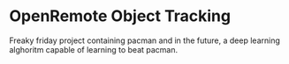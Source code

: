 # OpenRemote Object Tracking
Freaky friday project containing pacman and in the future, a deep learning alghoritm capable of learning to beat pacman.

